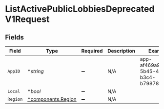 # ListActivePublicLobbiesDeprecatedV1Request


## Fields

| Field                                                   | Type                                                    | Required                                                | Description                                             | Example                                                 |
| ------------------------------------------------------- | ------------------------------------------------------- | ------------------------------------------------------- | ------------------------------------------------------- | ------------------------------------------------------- |
| `AppID`                                                 | **string*                                               | :heavy_minus_sign:                                      | N/A                                                     | app-af469a92-5b45-4565-b3c4-b79878de67d2                |
| `Local`                                                 | **bool*                                                 | :heavy_minus_sign:                                      | N/A                                                     |                                                         |
| `Region`                                                | [*components.Region](../../models/components/region.md) | :heavy_minus_sign:                                      | N/A                                                     |                                                         |